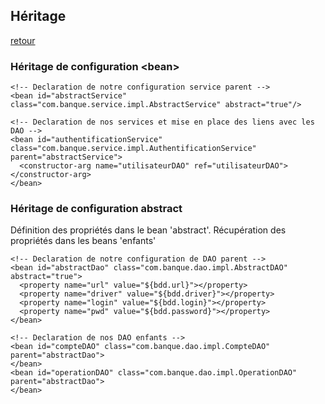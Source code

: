 ## Héritage

[retour](https://github.com/grouault/spring-tutorial/blob/master/spring-contexte/notes/balise-attributs-xml/configuration-xml.md)

### Héritage de configuration &lt;bean&gt;
    <!-- Declaration de notre configuration service parent -->
    <bean id="abstractService" class="com.banque.service.impl.AbstractService" abstract="true"/>	

    <!-- Declaration de nos services et mise en place des liens avec les DAO -->
    <bean id="authentificationService" class="com.banque.service.impl.AuthentificationService" parent="abstractService">
      <constructor-arg name="utilisateurDAO" ref="utilisateurDAO"></constructor-arg>
    </bean>

### Héritage de configuration abstract
    
Définition des propriétés dans le bean 'abstract'.
Récupération des propriétés dans les beans 'enfants'
    
    <!-- Declaration de notre configuration de DAO parent -->
    <bean id="abstractDao" class="com.banque.dao.impl.AbstractDAO" abstract="true">
      <property name="url" value="${bdd.url}"></property>
      <property name="driver" value="${bdd.driver}"></property>
      <property name="login" value="${bdd.login}"></property>
      <property name="pwd" value="${bdd.password}"></property>
    </bean>
    
    <!-- Declaration de nos DAO enfants -->
    <bean id="compteDAO" class="com.banque.dao.impl.CompteDAO" parent="abstractDao">
    </bean>
    <bean id="operationDAO" class="com.banque.dao.impl.OperationDAO" parent="abstractDao">
	</bean>
